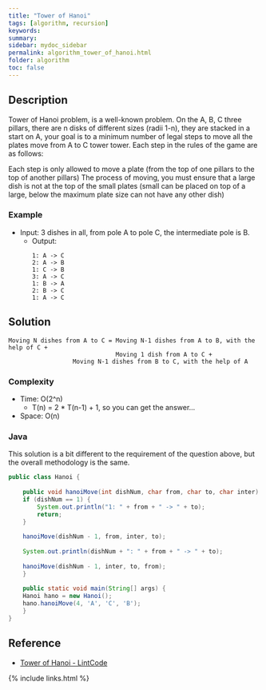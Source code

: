 ```yaml
---
title: "Tower of Hanoi"
tags: [algorithm, recursion]
keywords:
summary:
sidebar: mydoc_sidebar
permalink: algorithm_tower_of_hanoi.html
folder: algorithm
toc: false
---
```


## Description
Tower of Hanoi problem, is a well-known problem. On the A, B, C three pillars, there are n disks of different sizes (radii 1-n), they are stacked in a start on A, your goal is to a minimum number of legal steps to move all the plates move from A to C tower tower.
Each step in the rules of the game are as follows:

Each step is only allowed to move a plate (from the top of one pillars to the top of another pillars)
The process of moving, you must ensure that a large dish is not at the top of the small plates (small can be placed on top of a large, below the maximum plate size can not have any other dish)

### Example
* Input: 3 dishes in all, from pole A to pole C, the intermediate pole is B.
  * Output: 
    ```
    1: A -> C
    2: A -> B
    1: C -> B
    3: A -> C
    1: B -> A
    2: B -> C
    1: A -> C
    ```

## Solution
```
Moving N dishes from A to C = Moving N-1 dishes from A to B, with the help of C +
                              Moving 1 dish from A to C +
			      Moving N-1 dishes from B to C, with the help of A
```

### Complexity
* Time: O(2^n)
  * T(n) = 2 * T(n-1) + 1, so you can get the answer...
* Space: O(n)

### Java
This solution is a bit different to the requirement of the question above, but the overall methodology is the same.

```java
public class Hanoi {
	
    public void hanoiMove(int dishNum, char from, char to, char inter) {
	if (dishNum == 1) {
	    System.out.println("1: " + from + " -> " + to);
	    return;
	}
		
	hanoiMove(dishNum - 1, from, inter, to);
		
	System.out.println(dishNum + ": " + from + " -> " + to);
		
	hanoiMove(dishNum - 1, inter, to, from);
    }
	
    public static void main(String[] args) {
	Hanoi hano = new Hanoi();	
	hano.hanoiMove(4, 'A', 'C', 'B');
    } 
}
```

## Reference
* [Tower of Hanoi - LintCode](https://lintcode.com/problem/tower-of-hanoi/description)

{% include links.html %}
